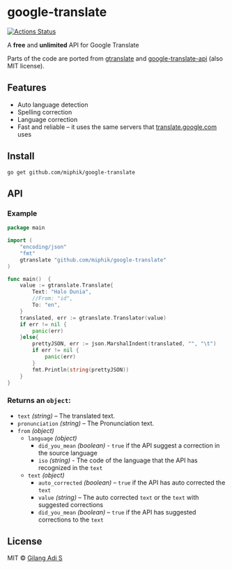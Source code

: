 # google-translate
[![Actions Status](https://github.com/miphik/google-translate/actions/workflows/test.yaml/badge.svg)](https://github.com/miphik/google-translate/actions)

A **free** and **unlimited** API for Google Translate

Parts of the code are ported from [gtranslate](https://github.com/bregydoc/gtranslate) and [google-translate-api](https://github.com/matheuss/google-translate-api) (also MIT license).

## Features
- Auto language detection
- Spelling correction
- Language correction
- Fast and reliable – it uses the same servers that [translate.google.com](https://translate.google.com) uses

## Install

```
go get github.com/miphik/google-translate
```

## API

### Example
```go
package main

import (
	"encoding/json"
	"fmt"
	gtranslate "github.com/miphik/google-translate"
)

func main()  {
	value := gtranslate.Translate{
		Text: "Halo Dunia",
		//From: "id",
		To: "en",
	}
	translated, err := gtranslate.Translator(value)
	if err != nil {
		panic(err)
	}else{
		prettyJSON, err := json.MarshalIndent(translated, "", "\t")
		if err != nil {
			panic(err)
		}
		fmt.Println(string(prettyJSON))
	}
}
```

### Returns an `object`:
- `text` *(string)* – The translated text.
- `pronunciation` *(string)* – The Pronunciation text.
- `from` *(object)*
    - `language` *(object)*
        - `did_you_mean` *(boolean)* - `true` if the API suggest a correction in the source language
        - `iso` *(string)* - The code of the language that the API has recognized in the `text`
    - `text` *(object)*
        - `auto_corrected` *(boolean)* – `true` if the API has auto corrected the `text`
        - `value` *(string)* – The auto corrected `text` or the `text` with suggested corrections
        - `did_you_mean` *(boolean)* – `true` if the API has suggested corrections to the `text`

## License

MIT © [Gilang Adi S](https://github.com/miphik)

